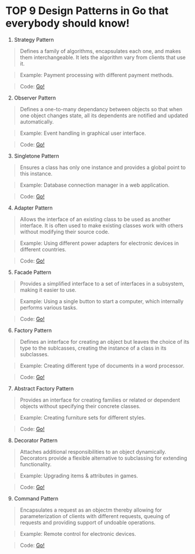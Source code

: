 # TOP 9 Design Patterns in Go that everybody should know!
1) Strategy Pattern
> Defines a family of algorithms, encapsulates each one, and makes them interchangeable. It lets the algorithm vary from clients that use it.

> Example: Payment processing with different payment methods.

> Code: [Go!](https://github.com/silvermete0r/problem_solving_coding_time/blob/main/AITU/2-Software-Design-Patterns-(GO)/Final%20Exam/strategy.go)

2) Observer Pattern
> Defines a one-to-many dependancy between objects so that when one object changes state, all its dependents are notified and updated automatically.

> Example: Event handling in graphical user interface.

> Code: [Go!](https://github.com/silvermete0r/problem_solving_coding_time/blob/main/AITU/2-Software-Design-Patterns-(GO)/Final%20Exam/observer.go)

3) Singletone Pattern
> Ensures a class has only one instance and provides a global point to this instance.

> Example: Database connection manager in a web application.

> Code: [Go!](https://github.com/silvermete0r/problem_solving_coding_time/blob/main/AITU/2-Software-Design-Patterns-(GO)/Final%20Exam/singleton.go)

4) Adapter Pattern
> Allows the interface of an existing class to be used as another interface. It is often used to make existing classes work with others without modifying their source code.

> Example: Using different power adapters for electronic devices in different countries.

> Code: [Go!](https://github.com/silvermete0r/problem_solving_coding_time/blob/main/AITU/2-Software-Design-Patterns-(GO)/Final%20Exam/adapter.go)

5) Facade Pattern
> Provides a simplified interface to a set of interfaces in a subsystem, making it easier to use.

> Example: Using a single button to start a computer, which internally performs various tasks.

> Code: [Go!](https://github.com/silvermete0r/problem_solving_coding_time/blob/main/AITU/2-Software-Design-Patterns-(GO)/Final%20Exam/facade.go)

6) Factory Pattern
> Defines an interface for creating an object but leaves the choice of its type to the sublcasses, creating the instance of a class in its subclasses.

> Example: Creating different type of documents in a word processor.

> Code: [Go!](https://github.com/silvermete0r/problem_solving_coding_time/blob/main/AITU/2-Software-Design-Patterns-(GO)/Final%20Exam/factory.go)

7) Abstract Factory Pattern
> Provides an interface for creating families or related or dependent objects without specifying their concrete classes.

> Example: Creating furniture sets for different styles.

> Code: [Go!](https://github.com/silvermete0r/problem_solving_coding_time/blob/main/AITU/2-Software-Design-Patterns-(GO)/Final%20Exam/abstract_factory.go)

8) Decorator Pattern
> Attaches additional responsibilities to an object dynamically. Decorators provide a flexible alternative to subclassing for extending functionality.

> Example: Upgrading items & attributes in games.

> Code: [Go!](https://github.com/silvermete0r/problem_solving_coding_time/blob/main/AITU/2-Software-Design-Patterns-(GO)/Final%20Exam/decorator.go)

9) Command Pattern
> Encapsulates a request as an objectm thereby allowing for parameterization of clients with different requests, queuing of requests and providing support of undoable operations.

> Example: Remote control for electronic devices.

> Code: [Go!](https://github.com/silvermete0r/problem_solving_coding_time/blob/main/AITU/2-Software-Design-Patterns-(GO)/Final%20Exam/command.go)
